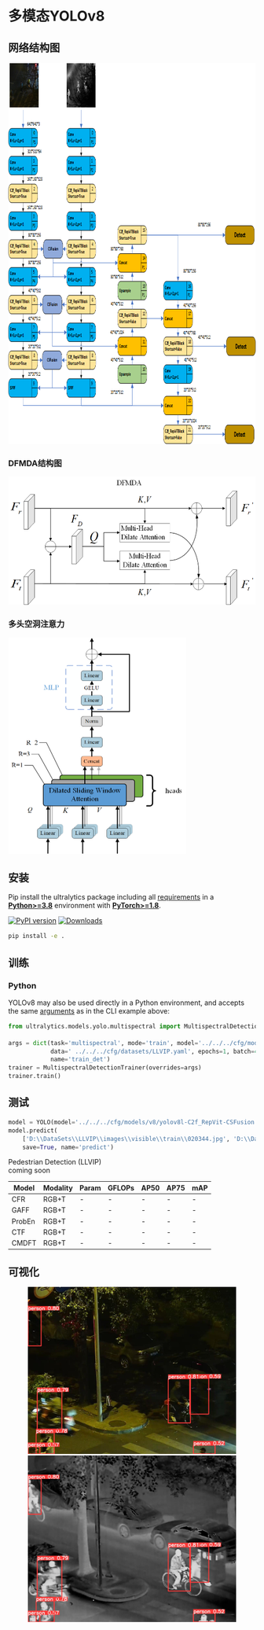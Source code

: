 <h1>多模态YOLOv8</h1>

<summary><h2>网络结构图</h2></summary>
<img src="image\net2.png"  width="964" height="776">

<h3>DFMDA结构图</h3>
<img src="image\DFMDA.png" width="548" height="261" >

<h3>多头空洞注意力</h3>
<img src="image\MHDWA2.png" width="362" height="440">

<summary><h2>安装</h2></summary>

Pip install the ultralytics package including all [requirements](https://github.com/ultralytics/ultralytics/blob/main/pyproject.toml) in a [**Python>=3.8**](https://www.python.org/) environment with [**PyTorch>=1.8**](https://pytorch.org/get-started/locally/).

[![PyPI version](https://badge.fury.io/py/ultralytics.svg)](https://badge.fury.io/py/ultralytics) [![Downloads](https://static.pepy.tech/badge/ultralytics)](https://pepy.tech/project/ultralytics)

```bash
pip install -e .
```

<summary><h2>训练</h2></summary>

### Python

YOLOv8 may also be used directly in a Python environment, and accepts the same [arguments](https://docs.ultralytics.com/usage/cfg/) as in the CLI example above:

```python
from ultralytics.models.yolo.multispectral import MultispectralDetectionTrainer

args = dict(task='multispectral', mode='train', model='../../../cfg/models/v8/yolov8l-C2f_RepVit-CSFusion.yaml',
            data=' ../../../cfg/datasets/LLVIP.yaml', epochs=1, batch=4, project='v8_multispectral',
            name='train_det')
trainer = MultispectralDetectionTrainer(overrides=args)
trainer.train()
```

<summary><h2>测试</h2></summary>

```python
model = YOLO(model='../../../cfg/models/v8/yolov8l-C2f_RepVit-CSFusion.yaml', task='multispectral',verbose=True)
model.predict(
    ['D:\\DataSets\\LLVIP\\images\\visible\\train\\020344.jpg', 'D:\\DataSets\\LLVIP\\images\\infrared\\train\\020344.jpg'],
    save=True, name='predict')
```

<summary>Pedestrian Detection (LLVIP)</summary>
coming soon

| Model<br><sup> | Modality<br><sup> | Param<br><sup> | GFLOPs<br><sup> | AP50<br><sup> | AP75<br><sup> | mAP<br><sup> |
|----------------|-------------------|----------------|-----------------|---------------|---------------|--------------|
| CFR            | RGB+T             | -              | -               | -             | -             | -            |
| GAFF           | RGB+T             | -              | -               | -             | -             | -            |
| ProbEn         | RGB+T             | -              | -               | -             | -             | -            |
| CTF            | RGB+T             | -              | -               | -             | -             | -            |
| CMDFT          | RGB+T             | -              | -               | -             | -             | -            |


<summary><h2>可视化</h2></summary>
<figure class="half">
    <img src="image\LLVIP\ours_visible_081305.jpg"  width="482">
    <img src="image\LLVIP\ours_infrared_081305.jpg"  width="482">
</figure>

